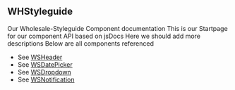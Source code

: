 <!-- Generated by documentation.js. Update this documentation by updating the source code. -->

## WHStyleguide

Our Wholesale-Styleguide Component documentation
This is our Startpage for our component API
based on jsDocs
Here we should add more descriptions
Below are all components referenced

-   See [WSHeader](ws-header/ws-header.md)
-   See [WSDatePicker](ws-date-picker/ws-date-picker.md)
-   See [WSDropdown](ws-dropdown/ws-dropdown.md)
-   See [WSNotification](ws-notification/ws-notification)
